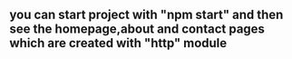 ## you can start project with "npm start" and then see the homepage,about and contact pages which are created with "http" module
